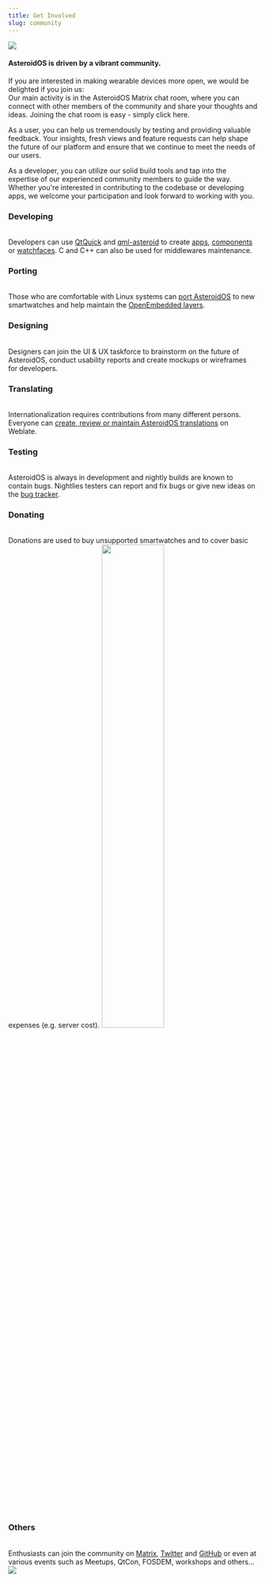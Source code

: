 ```yaml
---
title: Get Involved
slug: community
---
```


<img src="{{assets}}/img/community.jpg" class="community-header-img"/>

<p><h4>AsteroidOS is driven by a vibrant community.</h4> If you are interested in making wearable devices more open, we would be delighted if you join us:
<br>Our main activity is in the AsteroidOS Matrix chat room, where you can connect with other members of the community and share your thoughts and ideas. Joining the chat room is easy - simply click here.</p>
<p>As a user, you can help us tremendously by testing and providing valuable feedback. Your insights, fresh views and feature requests can help shape the future of our platform and ensure that we continue to meet the needs of our users.</p>
<p>As a developer, you can utilize our solid build tools and tap into the expertise of our experienced community members to guide the way. Whether you're interested in contributing to the codebase or developing apps, we welcome your participation and look forward to working with you.</p>
<div class="community-box-wrapper">
<div class="community-box-ratio"><div class="community-box">
  <h3>Developing</h3><br>
  Developers can use <a href="http://doc.qt.io/qt-5/qtquick-index.html">QtQuick</a> and <a href="https://github.com/AsteroidOS/qml-asteroid">qml-asteroid</a> to create <a href="{{rel 'wiki/creating-an-asteroid-app'}}">apps</a>, <a href="https://github.com/AsteroidOS/qml-asteroid/tree/master/src/controls/qml">components</a> or <a href="{{rel 'wiki/watchfaces-creation/'}}">watchfaces</a>. C and C++ can also be used for middlewares maintenance.
</div></div>
<div class="community-box-ratio"><div class="community-box">
  <h3>Porting</h3><br>
  Those who are comfortable with Linux systems can <a href="{{rel 'wiki/porting-guide/'}}">port AsteroidOS</a> to new smartwatches and help maintain the <a href="https://github.com/AsteroidOS/meta-asteroid">OpenEmbedded layers</a>.
</div></div>
<div class="community-box-ratio"><div class="community-box">
  <h3>Designing</h3><br>
  Designers can join the UI & UX taskforce to brainstorm on the future of AsteroidOS, conduct usability reports and create mockups or wireframes for developers.
</div></div>
<div class="community-box-ratio"><div class="community-box">
  <h3>Translating</h3><br>
  Internationalization requires contributions from many different persons. Everyone can <a href="{{rel 'wiki/translating-asteroidos/'}}">create, review or maintain AsteroidOS translations</a> on Weblate.
</div></div>
<div class="community-box-ratio"><div class="community-box">
  <h3>Testing</h3><br>
  AsteroidOS is always in development and nightly builds are known to contain bugs. Nightlies testers can report and fix bugs or give new ideas on the <a href="https://github.com/AsteroidOS/asteroid/issues">bug tracker</a>.
</div></div>
<div class="community-box-ratio"><div class="community-box">
  <h3>Donating</h3><br>
  Donations are used to buy unsupported smartwatches and to cover basic expenses (e.g. server cost).
  <a href="https://opencollective.com/asteroidos#support"><img src="{{assets}}/img/sponsors.svg" width="50%"/></a>
</div></div>
<div class="community-box-ratio"><div class="community-box">
  <h3>Others</h3><br>
  Enthusiasts can join the community on <a href="/contact/">Matrix</a>, <a href="https://twitter.com/AsteroidOS">Twitter</a> and <a href="https://github.com/AsteroidOS/">GitHub</a> or even at various events such as Meetups, QtCon, FOSDEM, workshops and others...
</div></div>
<div class="community-box-ratio">
  <img src="{{assets}}/img/iwantyou.webp" class="community-box-img">
</div>
</div>
